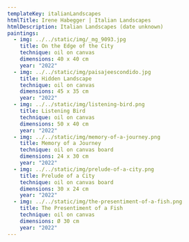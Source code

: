 ```yaml
---
templateKey: italianLandscapes
htmlTitle: Irene Habegger | Italian Landscapes
htmlDescription: Italian Landscapes (date unknown)
paintings:
  - img: ../../static/img/_mg_9093.jpg
    title: On the Edge of the City
    technique: oil on canvas
    dimensions: 40 x 40 cm
    year: "2022"
  - img: ../../static/img/paisajeescondido.jpg
    title: Hidden Landscape
    technique: oil on canvas
    dimensions: 45 x 35 cm
    year: "2022"
  - img: ../../static/img/listening-bird.png
    title: Listening Bird
    technique: oil on canvas
    dimensions: 50 x 40 cm
    year: "2022"
  - img: ../../static/img/memory-of-a-journey.png
    title: Memory of a Journey
    technique: oil on canvas board
    dimensions: 24 x 30 cm
    year: "2022"
  - img: ../../static/img/prelude-of-a-city.png
    title: Prelude of a City
    technique: oil on canvas board
    dimensions: 30 x 24 cm
    year: "2022"
  - img: ../../static/img/the-presentiment-of-a-fish.png
    title: The Presentiment of a Fish
    technique: oil on canvas
    dimensions: Ø 30 cm
    year: "2022"
---
```

